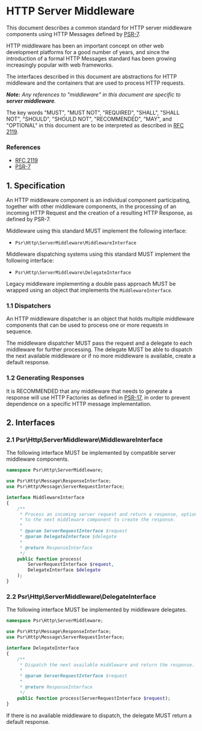 HTTP Server Middleware
======================

This document describes a common standard for HTTP server middleware components
using HTTP Messages defined by [PSR-7](http://www.php-fig.org/psr/psr-7/).

HTTP middleware has been an important concept on other web development platforms
for a good number of years, and since the introduction of a formal HTTP Messages
standard has been growing increasingly popular with web frameworks.

The interfaces described in this document are abstractions for HTTP middleware
and the containers that are used to process HTTP requests.

_**Note:** Any references to "middleware" in this document are specific to
**server middleware**._

The key words "MUST", "MUST NOT", "REQUIRED", "SHALL", "SHALL NOT", "SHOULD",
"SHOULD NOT", "RECOMMENDED", "MAY", and "OPTIONAL" in this document are to be
interpreted as described in [RFC 2119](http://tools.ietf.org/html/rfc2119).

### References

- [RFC 2119](http://tools.ietf.org/html/rfc2119)
- [PSR-7](http://www.php-fig.org/psr/psr-7/)

## 1. Specification

An HTTP middleware component is an individual component participating, together
with other middleware components, in the processing of an incoming HTTP Request
and the creation of a resulting HTTP Response, as defined by PSR-7.

Middleware using this standard MUST implement the following interface:

- `Psr\Http\ServerMiddleware\MiddlewareInterface`

Middleware dispatching systems using this standard MUST implement the following
interface:

- `Psr\Http\ServerMiddleware\DelegateInterface`

Legacy middleware implementing a double pass approach MUST be wrapped using an
object that implements the `MiddlewareInterface`.

### 1.1 Dispatchers

An HTTP middleware dispatcher is an object that holds multiple middleware
components that can be used to process one or more requests in sequence.

The middleware dispatcher MUST pass the request and a delegate to each
middleware for further processing. The delegate MUST be able to dispatch
the next available middleware or if no more middleware is available, create a
default response.

### 1.2 Generating Responses

It is RECOMMENDED that any middleware that needs to generate a response will
use HTTP Factories as defined in [PSR-17](https://github.com/php-fig/fig-standards/tree/master/proposed/http-factory),
in order to prevent dependence on a specific HTTP message implementation.

## 2. Interfaces

### 2.1 Psr\Http\ServerMiddleware\MiddlewareInterface

The following interface MUST be implemented by compatible server middleware components.

```php
namespace Psr\Http\ServerMiddleware;

use Psr\Http\Message\ResponseInterface;
use Psr\Http\Message\ServerRequestInterface;

interface MiddlewareInterface
{
    /**
     * Process an incoming server request and return a response, optionally delegating
     * to the next middleware component to create the response.
     *
     * @param ServerRequestInterface $request
     * @param DelegateInterface $delegate
     *
     * @return ResponseInterface
     */
    public function process(
        ServerRequestInterface $request,
        DelegateInterface $delegate
    );
}
```

### 2.2 Psr\Http\ServerMiddleware\DelegateInterface

The following interface MUST be implemented by middleware delegates.

```php
namespace Psr\Http\ServerMiddleware;

use Psr\Http\Message\ResponseInterface;
use Psr\Http\Message\ServerRequestInterface;

interface DelegateInterface
{
    /**
     * Dispatch the next available middleware and return the response.
     *
     * @param ServerRequestInterface $request
     *
     * @return ResponseInterface
     */
    public function process(ServerRequestInterface $request);
}
```

If there is no available middleware to dispatch, the delegate MUST return a
default response.
